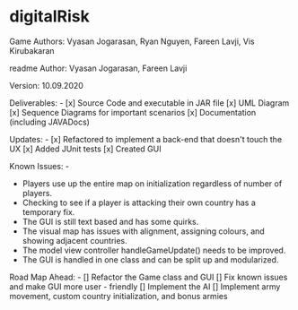 # digitalRisk

Game Authors: Vyasan Jogarasan, Ryan Nguyen, Fareen Lavji, Vis Kirubakaran

readme Author: Vyasan Jogarasan, Fareen Lavji

Version: 10.09.2020

Deliverables: -
[x] Source Code and executable in JAR file
[x] UML Diagram
[x] Sequence Diagrams for important scenarios
[x] Documentation (including JAVADocs)

Updates: -
[x] Refactored to implement a back-end that doesn't touch the UX
[x] Added JUnit tests
[x] Created GUI

Known Issues: -
* Players use up the entire map on initialization regardless of number of players.
* Checking to see if a player is attacking their own country has a temporary fix.
* The GUI is still text based and has some quirks.
* The visual map has issues with alignment, assigning colours, and showing adjacent countries.
* The model view controller handleGameUpdate() needs to be improved.
* The GUI is handled in one class and can be split up and modularized.

Road Map Ahead: -
[] Refactor the Game class and GUI
[] Fix known issues and make GUI more user - friendly
[] Implement the AI
[] Implement army movement, custom country initialization, and bonus armies
